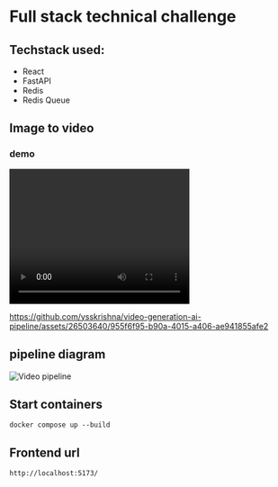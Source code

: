 # Full stack technical challenge

## Techstack used: 
- React
- FastAPI
- Redis
- Redis Queue

## Image to video

### demo
<video width="320" height="240" controls>
  <source src="./media/image-video-challenge.mp4" type="video/mp4">
</video>


https://github.com/ysskrishna/video-generation-ai-pipeline/assets/26503640/955f6f95-b90a-4015-a406-ae941855afe2


## pipeline diagram

<img src="./media/image-video-pipeline.JPG" alt="Video pipeline"/>

## Start containers
```
docker compose up --build
```

## Frontend url
```
http://localhost:5173/
```
